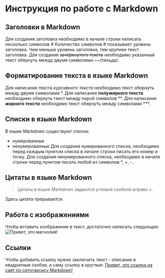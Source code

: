 # Инструкция по работе с Markdown

## Заголовки в Markdown
Для создания заголовка необходимо в начале строки написать несколько символов *#* Количество символов *#* показывает уровень заголовка. Чем меньше уровень заголовка, тем крупнее текст заголовка. Для создания ~~зачёркнутого текста~~ необходимо указанный текст обернуть между двумя символами ~~(тильда).

## Форматирование текста в языке Markdown
Для написания текста *курсивного текста* необходимо текст обернуть между двумя символами \*. Для написания **полужирного текста** необходимо обернуть текст между парой символов \*\*. Для написания ***жирного текста*** необходимо текст обернуть между символами \*\*\*. 

## Списки в языке Markdown 
В языке Markdown существуют списки:
+ нумерованные
+ ненумерованные
Для создания нумерованного списка, необходимо перед каждым пунктом списка в начале строки писать его номер и точку. 
Для создания ненумерованного списка, необходимо в начале строки перед пунктом писать любой из символов *, +, -.

## Цитаты в языке Markdown
>Цитаты в языке Markdown задаются угловой скобкой вправо \>.

Здесь цитата прерывается. 

## Работа с изображениями
Чтобы вставить изображение в текст, достаточно написать следующее: 
![Привет, это магнолия!](Magnolia.jpg)

## Ссылки
Чтобы добавить ссылку нужно заключить текст - описание в квадратные скобки, а саму ссылку в круглые: 
[Привет, это ссылка на сайт по ситнтаксису Markdown!](https://www.markdownguide.org/basic-syntax/)
